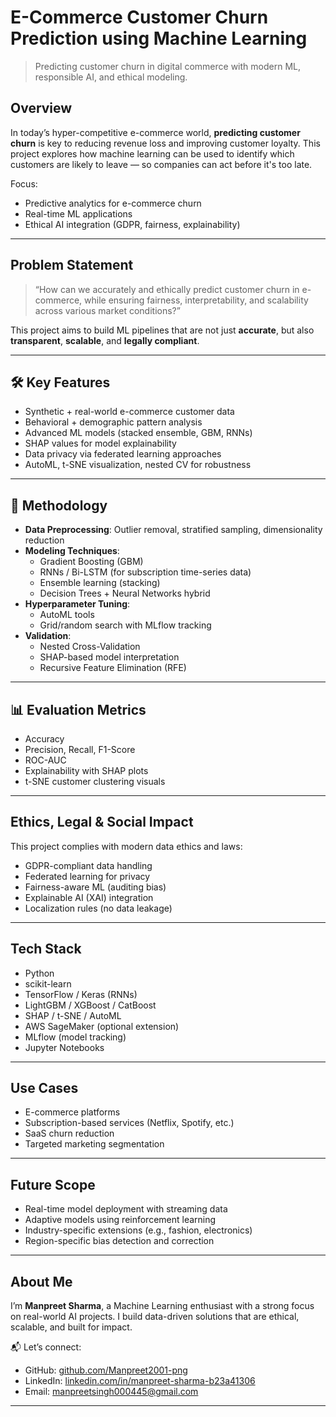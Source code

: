 #  E-Commerce Customer Churn Prediction using Machine Learning

> Predicting customer churn in digital commerce with modern ML, responsible AI, and ethical modeling.

##  Overview

In today’s hyper-competitive e-commerce world, **predicting customer churn** is key to reducing revenue loss and improving customer loyalty. This project explores how machine learning can be used to identify which customers are likely to leave — so companies can act before it's too late.

 Focus:
- Predictive analytics for e-commerce churn
- Real-time ML applications
- Ethical AI integration (GDPR, fairness, explainability)

---

##  Problem Statement

> “How can we accurately and ethically predict customer churn in e-commerce, while ensuring fairness, interpretability, and scalability across various market conditions?”

This project aims to build ML pipelines that are not just **accurate**, but also **transparent**, **scalable**, and **legally compliant**.

---

## 🛠️ Key Features

- Synthetic + real-world e-commerce customer data
- Behavioral + demographic pattern analysis
- Advanced ML models (stacked ensemble, GBM, RNNs)
- SHAP values for model explainability
- Data privacy via federated learning approaches
- AutoML, t-SNE visualization, nested CV for robustness

---

## 🧪 Methodology

- **Data Preprocessing**: Outlier removal, stratified sampling, dimensionality reduction
- **Modeling Techniques**:
  - Gradient Boosting (GBM)
  - RNNs / Bi-LSTM (for subscription time-series data)
  - Ensemble learning (stacking)
  - Decision Trees + Neural Networks hybrid
- **Hyperparameter Tuning**:
  - AutoML tools
  - Grid/random search with MLflow tracking
- **Validation**:
  - Nested Cross-Validation
  - SHAP-based model interpretation
  - Recursive Feature Elimination (RFE)

---

## 📊 Evaluation Metrics

- Accuracy
- Precision, Recall, F1-Score
- ROC-AUC
- Explainability with SHAP plots
- t-SNE customer clustering visuals

---

##  Ethics, Legal & Social Impact

This project complies with modern data ethics and laws:
-  GDPR-compliant data handling
-  Federated learning for privacy
-  Fairness-aware ML (auditing bias)
-  Explainable AI (XAI) integration
-  Localization rules (no data leakage)

---

## Tech Stack

- Python
- scikit-learn
- TensorFlow / Keras (RNNs)
- LightGBM / XGBoost / CatBoost
- SHAP / t-SNE / AutoML
- AWS SageMaker (optional extension)
- MLflow (model tracking)
- Jupyter Notebooks

---

##  Use Cases

-  E-commerce platforms
-  Subscription-based services (Netflix, Spotify, etc.)
-  SaaS churn reduction
-  Targeted marketing segmentation

---

##  Future Scope

- Real-time model deployment with streaming data
- Adaptive models using reinforcement learning
- Industry-specific extensions (e.g., fashion, electronics)
- Region-specific bias detection and correction

---

## About Me

I’m **Manpreet Sharma**, a Machine Learning enthusiast with a strong focus on real-world AI projects. I build data-driven solutions that are ethical, scalable, and built for impact.

📬 Let’s connect:
- GitHub: [github.com/Manpreet2001-png](https://github.com/Manpreet2001-png)
- LinkedIn: [linkedin.com/in/manpreet-sharma-b23a41306](https://www.linkedin.com/in/manpreet-sharma-b23a41306)
- Email: manpreetsingh000445@gmail.com

---

